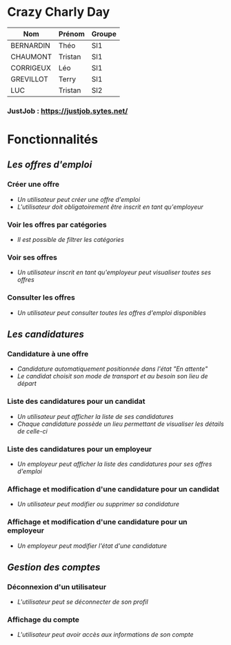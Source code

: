 # Crazy Charly Day
| Nom | Prénom | Groupe |
|----|----|----|
| BERNARDIN | Théo | SI1 |
| CHAUMONT | Tristan | SI1 |
| CORRIGEUX | Léo | SI1 |
| GREVILLOT | Terry | SI1 |
| LUC | Tristan | SI2 |

### JustJob : https://justjob.sytes.net/


# Fonctionnalités

## *Les offres d'emploi*

### Créer une offre
- *Un utilisateur peut créer une offre d'emploi*
- *L'utilisateur doit obligatoirement être inscrit en tant qu'employeur*

### Voir les offres par catégories
- *Il est possible de filtrer les catégories*

### Voir ses offres
- *Un utilisateur inscrit en tant qu'employeur peut visualiser toutes ses offres*

### Consulter les offres
- *Un utilisateur peut consulter toutes les offres d'emploi disponibles*

## *Les candidatures*

### Candidature à une offre
- *Candidature automatiquement positionnée dans l'état "En attente"*
- *Le candidat choisit son mode de transport et au besoin son lieu de départ*

### Liste des candidatures pour un candidat
- *Un utilisateur peut afficher la liste de ses candidatures*
- *Chaque candidature possède un lieu permettant de visualiser les détails de celle-ci*

### Liste des candidatures pour un employeur
- *Un employeur peut afficher la liste des candidatures pour ses offres d'emploi*

### Affichage et modification d'une candidature pour un candidat
- *Un utilisateur peut modifier ou supprimer sa condidature*

### Affichage et modification d'une candidature pour un employeur
- *Un employeur peut modifier l'état d'une candidature*

## *Gestion des comptes*

### Déconnexion d'un utilisateur
- *L'utilisateur peut se déconnecter de son profil*

### Affichage du compte
- *L'utilisateur peut avoir accès aux informations de son compte*
